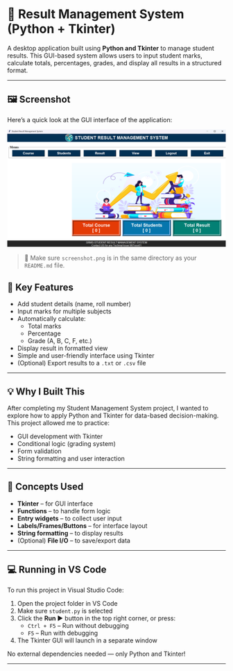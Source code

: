 # 🧮 Result Management System (Python + Tkinter)

A desktop application built using **Python and Tkinter** to manage student results. This GUI-based system allows users to input student marks, calculate totals, percentages, grades, and display all results in a structured format.

---


## 🖼️ Screenshot

Here’s a quick look at the GUI interface of the application:

<p align="center">
  <img src="screenshot.png" alt="Student Management System GUI" width="600"/>
</p>

> 📝 Make sure `screenshot.png` is in the same directory as your `README.md` file.

## 🎯 Key Features

- Add student details (name, roll number)
- Input marks for multiple subjects
- Automatically calculate:
  - Total marks
  - Percentage
  - Grade (A, B, C, F, etc.)
- Display result in formatted view
- Simple and user-friendly interface using Tkinter
- (Optional) Export results to a `.txt` or `.csv` file

---

## 💡 Why I Built This

After completing my Student Management System project, I wanted to explore how to apply Python and Tkinter for data-based decision-making. This project allowed me to practice:

- GUI development with Tkinter
- Conditional logic (grading system)
- Form validation
- String formatting and user interaction

---

## 🧠 Concepts Used

- **Tkinter** – for GUI interface
- **Functions** – to handle form logic
- **Entry widgets** – to collect user input
- **Labels/Frames/Buttons** – for interface layout
- **String formatting** – to display results
- (Optional) **File I/O** – to save/export data


---

## 💻 Running in VS Code

To run this project in Visual Studio Code:

1. Open the project folder in VS Code
2. Make sure `student.py` is selected
3. Click the **Run ▶️** button in the top right corner, or press:
   - `Ctrl + F5` – Run without debugging
   - `F5` – Run with debugging
4. The Tkinter GUI will launch in a separate window

No external dependencies needed — only Python and Tkinter!

---
